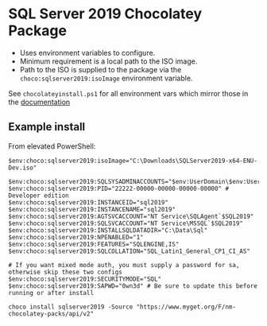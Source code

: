 # SQL Server 2019 Chocolatey Package
* Uses environment variables to configure.
* Minimum requirement is a local path to the ISO image.
* Path to the ISO is supplied to the package via the `choco:sqlserver2019:isoImage` environment variable.

See `chocolateyinstall.ps1` for all environment vars which mirror those in the [documentation](https://docs.microsoft.com/en-us/sql/database-engine/install-windows/install-sql-server-from-the-command-prompt?redirectedfrom=MSDN&view=sql-server-ver15)

## Example install
From elevated PowerShell:

	$env:choco:sqlserver2019:isoImage="C:\Downloads\SQLServer2019-x64-ENU-Dev.iso"
	
	$env:choco:sqlserver2019:SQLSYSADMINACCOUNTS="$env:UserDomain\$env:UserName"
	$env:choco:sqlserver2019:PID="22222-00000-00000-00000-00000" # Developer edition
	$env:choco:sqlserver2019:INSTANCEID="sql2019"
	$env:choco:sqlserver2019:INSTANCENAME="sql2019"
	$env:choco:sqlserver2019:AGTSVCACCOUNT="NT Service\SQLAgent`$SQL2019"
	$env:choco:sqlserver2019:SQLSVCACCOUNT="NT Service\MSSQL`$SQL2019"
	$env:choco:sqlserver2019:INSTALLSQLDATADIR="C:\Data\Sql"
	$env:choco:sqlserver2019:NPENABLED="1"
	$env:choco:sqlserver2019:FEATURES="SQLENGINE,IS"
	$env:choco:sqlserver2019:SQLCOLLATION="SQL_Latin1_General_CP1_CI_AS"
	
	# If you want mixed mode auth, you must supply a password for sa, otherwise skip these two configs
	$env:choco:sqlserver2019:SECURITYMODE="SQL"
	$env:choco:sqlserver2019:SAPWD="0wn3d" # Be sure to update this before running or after install

	choco install sqlserver2019 -Source "https://www.myget.org/F/nm-chocolatey-packs/api/v2"
